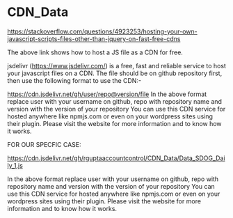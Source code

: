 # CDN_Data
https://stackoverflow.com/questions/4923253/hosting-your-own-javascript-scripts-files-other-than-jquery-on-fast-free-cdns

The above link shows how to host a JS file as a CDN for free.

jsdelivr (https://www.jsdelivr.com/) is a free, fast and reliable service to host your javascript files on a CDN.
The file should be on github repository first, then use the following format to use the CDN:-

https://cdn.jsdelivr.net/gh/user/repo@version/file
In the above format replace user with your username on github, repo with repository name and version with the version of your repository
You can use this CDN service for hosted anywhere like npmjs.com or even on your wordpress sites using their plugin.
Please visit the website for more information and to know how it works.

FOR OUR SPECFIC CASE:

https://cdn.jsdelivr.net/gh/rguptaaccountcontrol/CDN_Data/Data_SDOG_Daily_1.js

In the above format replace user with your username on github, repo with repository name and version with the version of your repository
You can use this CDN service for hosted anywhere like npmjs.com or even on your wordpress sites using their plugin.
Please visit the website for more information and to know how it works.
